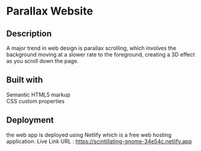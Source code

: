 
# Parallax Website



## Description

A major trend in web design is parallax scrolling, which involves the background moving at a slower rate to the foreground, creating a 3D effect as you scroll down the page.
## Built with

Semantic HTML5 markup\
CSS custom properties
## Deployment

the web app is deployed using Netlify which is a free web hosting application.
Live Link URL : https://scintillating-gnome-34e54c.netlify.app



